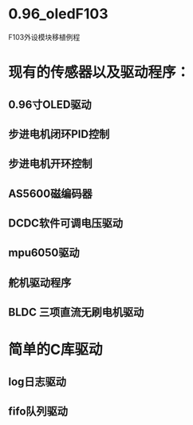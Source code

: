 # 0.96_oledF103

F103外设模块移植例程


# 现有的传感器以及驱动程序：

## 0.96寸OLED驱动

## 步进电机闭环PID控制

## 步进电机开环控制

## AS5600磁编码器

## DCDC软件可调电压驱动

## mpu6050驱动

## 舵机驱动程序

## BLDC 三项直流无刷电机驱动


# 简单的C库驱动

## log日志驱动

## fifo队列驱动
